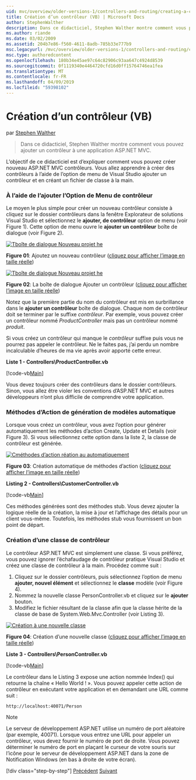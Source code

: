 ```yaml
---
uid: mvc/overview/older-versions-1/controllers-and-routing/creating-a-controller-vb
title: Création d’un contrôleur (VB) | Microsoft Docs
author: StephenWalther
description: Dans ce didacticiel, Stephen Walther montre comment vous pouvez ajouter un contrôleur à une application ASP.NET MVC.
ms.author: riande
ms.date: 03/02/2009
ms.assetid: 204b7e86-f560-4611-8adb-785b33e777b9
msc.legacyurl: /mvc/overview/older-versions-1/controllers-and-routing/creating-a-controller-vb
msc.type: authoredcontent
ms.openlocfilehash: 180b34e45ae97c64c82906c93aa647c4924d8539
ms.sourcegitcommit: 0f1119340e4464720cfd16d0ff15764746ea1fea
ms.translationtype: MT
ms.contentlocale: fr-FR
ms.lasthandoff: 04/09/2019
ms.locfileid: "59398102"
---
```

# <a name="creating-a-controller-vb"></a>Création d’un contrôleur (VB)

par [Stephen Walther](https://github.com/StephenWalther)

> Dans ce didacticiel, Stephen Walther montre comment vous pouvez ajouter un contrôleur à une application ASP.NET MVC.


L’objectif de ce didacticiel est d’expliquer comment vous pouvez créer nouveau ASP.NET MVC contrôleurs. Vous allez apprendre à créer des contrôleurs à l’aide de l’option de menu de Visual Studio ajouter un contrôleur et en créant un fichier de classe à la main.

### <a name="using-the-add-controller-menu-option"></a>À l’aide de l’ajouter l’Option de Menu de contrôleur

Le moyen le plus simple pour créer un nouveau contrôleur consiste à cliquez sur le dossier contrôleurs dans la fenêtre Explorateur de solutions Visual Studio et sélectionnez le **ajouter, de contrôleur** option de menu (voir Figure 1). Cette option de menu ouvre le **ajouter un contrôleur** boîte de dialogue (voir Figure 2).


[![Tboîte de dialogue Nouveau projet he](creating-a-controller-vb/_static/image1.jpg)](creating-a-controller-vb/_static/image1.png)

**Figure 01**: Ajoutez un nouveau contrôleur ([cliquez pour afficher l’image en taille réelle](creating-a-controller-vb/_static/image2.png))


[![Tboîte de dialogue Nouveau projet he](creating-a-controller-vb/_static/image2.jpg)](creating-a-controller-vb/_static/image3.png)

**Figure 02**: La boîte de dialogue Ajouter un contrôleur ([cliquez pour afficher l’image en taille réelle](creating-a-controller-vb/_static/image4.png))


Notez que la première partie du nom du contrôleur est mis en surbrillance dans le **ajouter un contrôleur** boîte de dialogue. Chaque nom de contrôleur doit se terminer par le suffixe *contrôleur*. Par exemple, vous pouvez créer un contrôleur nommé *ProductController* mais pas un contrôleur nommé *produit*.


Si vous créez un contrôleur qui manque le *contrôleur* suffixe puis vous ne pourrez pas appeler le contrôleur. Ne le faites pas, j’ai perdu un nombre incalculable d’heures de ma vie après avoir apporté cette erreur.


**Liste 1 - Controllers\ProductController.vb**

[!code-vb[Main](creating-a-controller-vb/samples/sample1.vb)]

Vous devez toujours créer des contrôleurs dans le dossier contrôleurs. Sinon, vous allez être violer les conventions d’ASP.NET MVC et autres développeurs n’ont plus difficile de comprendre votre application.

### <a name="scaffolding-action-methods"></a>Méthodes d’Action de génération de modèles automatique

Lorsque vous créez un contrôleur, vous avez l’option pour générer automatiquement les méthodes d’action Create, Update et Details (voir Figure 3). Si vous sélectionnez cette option dans la liste 2, la classe de contrôleur est générée.


[![Cméthodes d’action réation au automatiquement](creating-a-controller-vb/_static/image3.jpg)](creating-a-controller-vb/_static/image5.png)

**Figure 03**: Création automatique de méthodes d’action ([cliquez pour afficher l’image en taille réelle](creating-a-controller-vb/_static/image6.png))


**Listing 2 - Controllers\CustomerController.vb**

[!code-vb[Main](creating-a-controller-vb/samples/sample2.vb)]

Ces méthodes générées sont des méthodes stub. Vous devez ajouter la logique réelle de la création, la mise à jour et l’affichage des détails pour un client vous-même. Toutefois, les méthodes stub vous fournissent un bon point de départ.

### <a name="creating-a-controller-class"></a>Création d’une classe de contrôleur

Le contrôleur ASP.NET MVC est simplement une classe. Si vous préférez, vous pouvez ignorer l’échafaudage de contrôleur pratique Visual Studio et créez une classe de contrôleur à la main. Procédez comme suit :

1. Cliquez sur le dossier contrôleurs, puis sélectionnez l’option de menu **ajouter, nouvel élément** et sélectionnez le **classe** modèle (voir Figure 4).
2. Nommez la nouvelle classe PersonController.vb et cliquez sur le **ajouter** bouton.
3. Modifiez le fichier résultant de la classe afin que la classe hérite de la classe de base de System.Web.Mvc.Controller (voir Listing 3).


[![Création à une nouvelle classe](creating-a-controller-vb/_static/image4.jpg)](creating-a-controller-vb/_static/image7.png)

**Figure 04**: Création d’une nouvelle classe ([cliquez pour afficher l’image en taille réelle](creating-a-controller-vb/_static/image8.png))


**Liste 3 - Controllers\PersonController.vb**

[!code-vb[Main](creating-a-controller-vb/samples/sample3.vb)]

Le contrôleur dans le Listing 3 expose une action nommée Index() qui retourne la chaîne « Hello World ! ». Vous pouvez appeler cette action de contrôleur en exécutant votre application et en demandant une URL comme suit :

`http://localhost:40071/Person`

> [!NOTE]
> 
> Le serveur de développement ASP.NET utilise un numéro de port aléatoire (par exemple, 40071). Lorsque vous entrez une URL pour appeler un contrôleur, vous devez fournir le numéro de port de droite. Vous pouvez déterminer le numéro de port en plaçant le curseur de votre souris sur l’icône pour le serveur de développement ASP.NET dans la zone de Notification Windows (en bas à droite de votre écran).
> 
> [!div class="step-by-step"]
> [Précédent](adding-dynamic-content-to-a-cached-page-vb.md)
> [Suivant](creating-an-action-vb.md)
